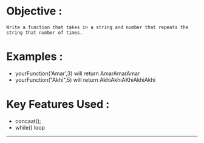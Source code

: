 # Objective :
    Write a function that takes in a string and number that repeats the string that number of times.
# Examples :
* yourFunction('Amar',3) will return AmarAmarAmar
* yourFunction("Akhi",5) will return AkhiAkhiAKhiAkhiAkhi
# Key Features Used :
* concaat();
* while() loop
---